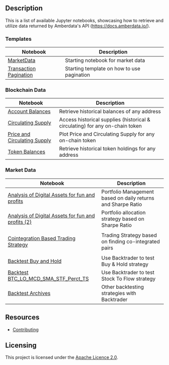 ## Description

This is a list of available Jupyter notebooks, showcasing how to retrieve and utilize data returned by Amberdata's API (https://docs.amberdata.io/).

### Templates

| Notebook                                                           | Description                                |
|--------------------------------------------------------------------|--------------------------------------------|
| [MarketData](templates/Market%20Data.ipynb)                        | Starting notebook for market data          |
| [Transaction Pagination](templates/Transaction%20Pagination.ipynb) | Starting template on how to use pagination |


### Blockchain Data

| Notebook                                                                            | Description                                                                  |
|-------------------------------------------------------------------------------------|------------------------------------------------------------------------------|
| [Account Balances](blockchain/Account%20Balances.ipynb)                             | Retrieve historical balances of any address                                  |
| [Circulating Supply](blockchain/Circulating%20Supply.ipynb)                         | Access historical supplies (historical & circulating) for any on-chain token |
| [Price and Circulating Supply](blockchain/Price%20and%20Circulating%20Supply.ipynb) | Plot Price and Circulating Supply for any on-chain token                     |
| [Token Balances](blockchain/Token%20Balances.ipynb)                                 | Retrieve historical token holdings for any address                           |


### Market Data

| Notebook                                                                                                                              | Description                                                  |
|---------------------------------------------------------------------------------------------------------------------------------------|--------------------------------------------------------------|
| [Analysis of Digital Assets for fun and profits](market/Analysis%20of%20Digital%20Assets%20for%20fun%20and%20profits.ipynb)           | Portfolio Management based on daily returns and Sharpe Ratio |
| [Analysis of Digital Assets for fun and profits (2)](market/Analysis%20of%20Digital%20Assets%20for%20fun%20and%20profits%20(2).ipynb) | Portfolio allocation strategy based on Sharpe Ratio          |
|                                                                                                                                       |                                                              |
| [Cointegration Based Trading Strategy](market/Cointegration%20Based%20Crypto%20Pairs%20Trading%20Strategy.ipynb)                      | Trading Strategy based on finding co-integrated pairs        |
|                                                                                                                                       |                                                              |
| [Backtest Buy and Hold](market/Backtest%20Buy%20and%20Hold.py)                                                                        | Use Backtrader to test Buy & Hold strategy                   |
| [Backtest BTC_LO_MCD_SMA_STF_Perct_TS](market/Backtest%20BTC_LO_MCD_SMA_STF_Perct_TS.py)                                              | Use Backtrader to test Stock To Flow strategy                |
| [Backtest Archives](market/archive)                                                                                                   | Other backtesting strategies with Backtrader                 |


## Resources

- [Contributing](./CONTRIBUTING.md)


## Licensing

This project is licensed under the [Apache Licence 2.0](./LICENSE).
